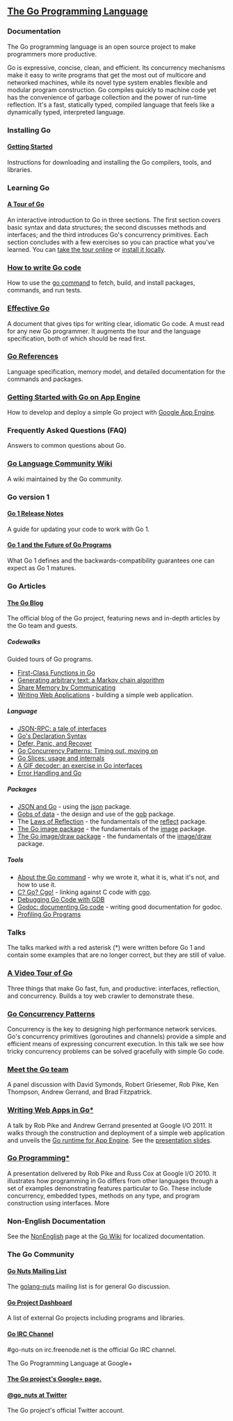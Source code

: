 ## [The Go Programming Language](http://golang.org)

### Documentation

The Go programming language is an open source project to make programmers more productive. 

Go is expressive, concise, clean, and efficient. Its concurrency mechanisms make it easy to write programs that get the most out of multicore and networked machines, while its novel type system enables flexible and modular program construction. Go compiles quickly to machine code yet has the convenience of garbage collection and the power of run-time reflection. It's a fast, statically typed, compiled language that feels like a dynamically typed, interpreted language.

### Installing Go

#### [Getting Started](install.en-US.markdown)

Instructions for downloading and installing the Go compilers, tools, and libraries.

### Learning Go

#### [A Tour of Go](http://tour.golang.org/)

An interactive introduction to Go in three sections. The first section covers basic syntax and data structures; the second discusses methods and interfaces; and the third introduces Go's concurrency primitives. Each section concludes with a few exercises so you can practice what you've learned. You can [take the tour online](http://tour.golang.org/) or [install it locally](http://code.google.com/p/go-tour/).

### [How to write Go code](http://golang.org/doc/code.html)

How to use the [go command](http://golang.org/cmd/go/) to fetch, build, and install packages, commands, and run tests.

### [Effective Go](http://golang.org/doc/effective_go.html)

A document that gives tips for writing clear, idiomatic Go code. A must read for any new Go programmer. It augments the tour and the language specification, both of which should be read first.

### [Go References](http://golang.org/ref/)

Language specification, memory model, and detailed documentation for the commands and packages.

### [Getting Started with Go on App Engine](https://developers.google.com/appengine/docs/go/gettingstarted/)

How to develop and deploy a simple Go project with [Google App Engine](https://developers.google.com/appengine/).

### Frequently Asked Questions (FAQ)

Answers to common questions about Go.

### [Go Language Community Wiki](http://code.google.com/p/go-wiki/wiki)

A wiki maintained by the Go community.


### Go version 1

#### [Go 1 Release Notes](http://golang.org/doc/go1.html)

A guide for updating your code to work with Go 1. 

#### [Go 1 and the Future of Go Programs](http://golang.org/doc/go1compat.html)

What Go 1 defines and the backwards-compatibility guarantees one can expect as Go 1 matures. 

### Go Articles

#### [The Go Blog](http://blog.golang.org/)

The official blog of the Go project, featuring news and in-depth articles by the Go team and guests.

##### Codewalks

Guided tours of Go programs. 

* [First-Class Functions in Go](http://golang.org/doc/codewalk/functions)
* [Generating arbitrary text: a Markov chain algorithm](http://golang.org/doc/codewalk/markov)
* [Share Memory by Communicating](http://golang.org/doc/codewalk/sharemem)
* [Writing Web Applications](http://golang.org/doc/articles/wiki/) - building a simple web application.

##### Language

* [JSON-RPC: a tale of interfaces](http://golang.org/doc/articles/json_rpc_tale_of_interfaces.html)
* [Go's Declaration Syntax](http://golang.org/doc/articles/gos_declaration_syntax.html)
* [Defer, Panic, and Recover](http://golang.org/doc/articles/defer_panic_recover.html)
* [Go Concurrency Patterns: Timing out, moving on](http://golang.org/doc/articles/concurrency_patterns.html)
* [Go Slices: usage and internals](http://golang.org/doc/articles/slices_usage_and_internals.html)
* [A GIF decoder: an exercise in Go interfaces](http://blog.golang.org/2011/05/gif-decoder-exercise-in-go-interfaces.html)
* [Error Handling and Go](http://golang.org/doc/articles/error_handling.html)

##### Packages

* [JSON and Go](http://golang.org/doc/articles/json_and_go.html) - using the [json](http://golang.org/pkg/encoding/json/) package.
* [Gobs of data](http://golang.org/doc/articles/gobs_of_data.html) - the design and use of the [gob](http://golang.org/pkg/encoding/gob/) package.
* The [Laws of Reflection](http://golang.org/doc/articles/laws_of_reflection.html) - the fundamentals of the [reflect](http://golang.org/pkg/reflect/) package.
* [The Go image package](http://golang.org/doc/articles/image_package.html) - the fundamentals of the [image](http://golang.org/pkg/image/) package.
* [The Go image/draw package](http://golang.org/doc/articles/image_draw.html) - the fundamentals of the [image/draw](http://golang.org/pkg/image/draw/) package.

##### Tools

* [About the Go command](http://golang.org/doc/articles/go_command.html) - why we wrote it, what it is, what it's not, and how to use it.
* [C? Go? Cgo!](http://golang.org/doc/articles/c_go_cgo.html) - linking against C code with [cgo](http://golang.org/cmd/cgo/).
* [Debugging Go Code with GDB](http://golang.org/doc/gdb)
* [Godoc: documenting Go code](http://golang.org/doc/articles/godoc_documenting_go_code.html) - writing good documentation for godoc.
* [Profiling Go Programs](http://blog.golang.org/2011/06/profiling-go-programs.html)

### Talks

The talks marked with a red asterisk (*) were written before Go 1 and contain some examples that are no longer correct, but they are still of value. 

### [A Video Tour of Go](http://research.swtch.com/gotour)

Three things that make Go fast, fun, and productive: interfaces, reflection, and concurrency. Builds a toy web crawler to demonstrate these. 

### [Go Concurrency Patterns](http://www.youtube.com/watch?v=f6kdp27TYZs)

Concurrency is the key to designing high performance network services. Go's concurrency primitives (goroutines and channels) provide a simple and efficient means of expressing concurrent execution. In this talk we see how tricky concurrency problems can be solved gracefully with simple Go code. 

### [Meet the Go team](http://www.youtube.com/watch?v=sln-gJaURzk)

 A panel discussion with David Symonds, Robert Griesemer, Rob Pike, Ken Thompson, Andrew Gerrand, and Brad Fitzpatrick. 

### [Writing Web Apps in Go*](http://www.youtube.com/watch?v=-i0hat7pdpk)

 A talk by Rob Pike and Andrew Gerrand presented at Google I/O 2011. It walks through the construction and deployment of a simple web application and unveils the [Go runtime for App Engine](http://blog.golang.org/2011/05/go-and-google-app-engine.html). See the [presentation slides](http://talks.golang.org/2011/Writing_Web_Apps_in_Go.pdf). 

### [Go Programming*](http://www.youtube.com/watch?v=jgVhBThJdXc)

 A presentation delivered by Rob Pike and Russ Cox at Google I/O 2010. It illustrates how programming in Go differs from other languages through a set of examples demonstrating features particular to Go. These include concurrency, embedded types, methods on any type, and program construction using interfaces. 
More

### Non-English Documentation

 See the [NonEnglish](http://code.google.com/p/go-wiki/wiki/NonEnglish) page at the [Go Wiki](http://code.google.com/p/go-wiki/wiki) for localized documentation. 

### The Go Community

#### [Go Nuts Mailing List](http://groups.google.com/group/golang-nuts)

The [golang-nuts](http://groups.google.com/group/golang-nuts) mailing list is for general Go discussion.

#### [Go Project Dashboard](http://godashboard.appspot.com/project)

A list of external Go projects including programs and libraries.

#### [Go IRC Channel](irc://irc.freenode.net/go-nuts)

#go-nuts on irc.freenode.net is the official Go IRC channel.

The Go Programming Language at Google+

#### [The Go project's Google+ page.](https://plus.google.com/101406623878176903605/posts)

#### [@go_nuts at Twitter](http://twitter.com/go_nuts)

The Go project's official Twitter account.
